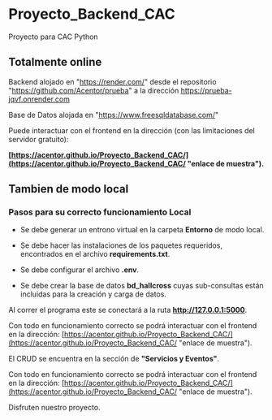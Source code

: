 # Proyecto_Backend_CAC
Proyecto para CAC Python

## Totalmente online ##
Backend alojado en "https://render.com/" desde el repositorio "https://github.com/Acentor/prueba" a la dirección https://prueba-jqvf.onrender.com

Base de Datos alojada en "https://www.freesqldatabase.com/"

Puede interactuar con el frontend en la dirección (con las limitaciones del servidor gratuito):

**[https://acentor.github.io/Proyecto_Backend_CAC/](https://acentor.github.io/Proyecto_Backend_CAC/ "enlace de muestra").**



## Tambien de modo local ##
### Pasos para su correcto funcionamiento Local ###

- Se debe generar un entrono virtual en la carpeta **Entorno** de modo local.

- Se debe hacer las instalaciones de los paquetes requeridos, encontrados en el archivo **requirements.txt**.

- Se debe configurar el archivo **.env**.

- Se debe crear la base de datos **bd_hallcross** cuyas sub-consultas están incluidas para la creación y carga de datos.

Al correr el programa este se conectará a la ruta **http://127.0.0.1:5000**.

Con todo en funcionamiento correcto se podrá interactuar con el frontend en la dirección:
[https://acentor.github.io/Proyecto_Backend_CAC/](https://acentor.github.io/Proyecto_Backend_CAC/ "enlace de muestra").

El CRUD se encuentra en la sección de **"Servicios y Eventos"**.

Con todo en funcionamiento correcto se podrá interactuar con el frontend en la dirección:
[https://acentor.github.io/Proyecto_Backend_CAC/](https://acentor.github.io/Proyecto_Backend_CAC/ "enlace de muestra").

Disfruten nuestro proyecto.
